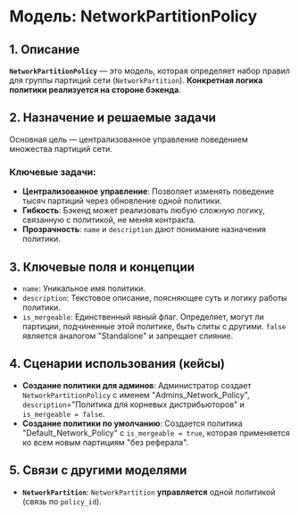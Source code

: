 # Модель: NetworkPartitionPolicy

## 1. Описание

**`NetworkPartitionPolicy`** — это модель, которая определяет набор правил для группы партиций сети (`NetworkPartition`). **Конкретная логика политики реализуется на стороне бэкенда**.

## 2. Назначение и решаемые задачи

Основная цель — централизованное управление поведением множества партиций сети.

### Ключевые задачи:
- **Централизованное управление**: Позволяет изменять поведение тысяч партиций через обновление одной политики.
- **Гибкость**: Бэкенд может реализовать любую сложную логику, связанную с политикой, не меняя контракта.
- **Прозрачность**: `name` и `description` дают понимание назначения политики.

## 3. Ключевые поля и концепции

- `name`: Уникальное имя политики.
- `description`: Текстовое описание, поясняющее суть и логику работы политики.
- `is_mergeable`: Единственный явный флаг. Определяет, могут ли партиции, подчиненные этой политике, быть слиты с другими. `false` является аналогом "Standalone" и запрещает слияние.

## 4. Сценарии использования (кейсы)

- **Создание политики для админов**: Администратор создает `NetworkPartitionPolicy` с именем "Admins_Network_Policy", `description`="Политика для корневых дистрибьюторов" и `is_mergeable = false`.
- **Создание политики по умолчанию**: Создается политика "Default_Network_Policy" с `is_mergeable = true`, которая применяется ко всем новым партициям "без реферала".

## 5. Связи с другими моделями

- **`NetworkPartition`**: `NetworkPartition` **управляется** одной политикой (связь по `policy_id`).
